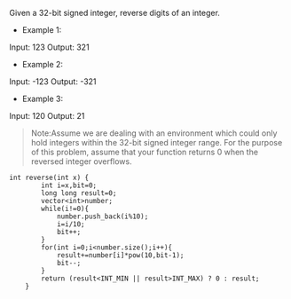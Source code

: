 Given a 32-bit signed integer, reverse digits of an integer. 

- Example 1:  

Input: 123  Output: 321 

- Example 2:  

Input: -123  Output: -321 

- Example 3:  

Input: 120  Output: 21 

> Note:Assume we are dealing with an environment which could only hold integers within the 32-bit signed integer range. For the purpose of this problem, assume that your function returns 0 when the reversed integer overflows.  

```
int reverse(int x) {
        int i=x,bit=0;
        long long result=0;
        vector<int>number;
        while(i!=0){
            number.push_back(i%10);
            i=i/10;
            bit++;
        }
        for(int i=0;i<number.size();i++){
            result+=number[i]*pow(10,bit-1);
            bit--;
        }
        return (result<INT_MIN || result>INT_MAX) ? 0 : result;
    }

```
